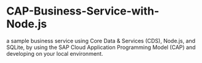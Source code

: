 # CAP-Business-Service-with-Node.js
a sample business service using Core Data &amp; Services (CDS), Node.js, and SQLite, by using the SAP Cloud Application Programming Model (CAP) and developing on your local environment.
